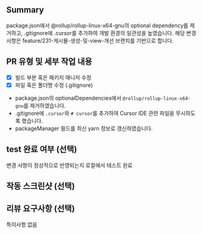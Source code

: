 ## Summary
package.json에서 @rollup/rollup-linux-x64-gnu의 optional dependency를 제거하고, .gitignore에 .cursor를 추가하여 개발 환경의 일관성을 높였습니다. 해당 변경 사항은 feature/231-게시물-생성-및-view-개선 브랜치를 기반으로 합니다.


## PR 유형 및 세부 작업 내용
- [x] 빌드 부분 혹은 패키지 매니저 수정
- [x] 파일 혹은 폴더명 수정 (.gitignore)

- package.json의 optionalDependencies에서 `@rollup/rollup-linux-x64-gnu`를 제거하였습니다.
- .gitignore에 `.cursor`와 `# cursor`를 추가하여 Cursor IDE 관련 파일을 무시하도록 했습니다.
- packageManager 필드를 최신 yarn 정보로 갱신하였습니다.


## test 완료 여부 (선택)
변경 사항이 정상적으로 반영되는지 로컬에서 테스트 완료

## 작동 스크린샷 (선택)

## 리뷰 요구사항 (선택)
특이사항 없음
